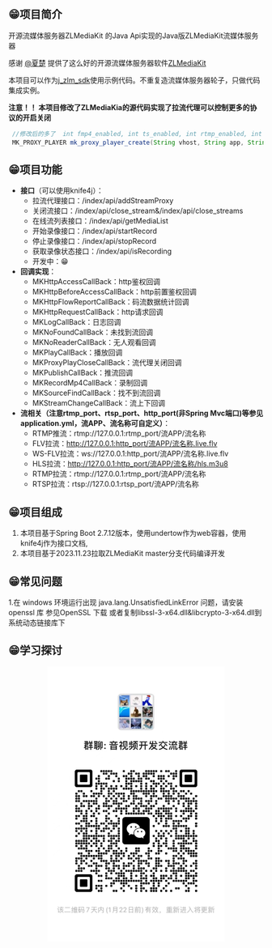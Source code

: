 ## 😁项目简介

开源流媒体服务器ZLMediaKit 的Java Api实现的Java版ZLMediaKit流媒体服务器

感谢 [@夏楚](https://github.com/xia-chu)
提供了这么好的开源流媒体服务器软件[ZLMediaKit](https://github.com/ZLMediaKit/ZLMediaKit)

本项目可以作为[j_zlm_sdk](https://github.com/lidaofu-hub/j_zlm_sdk)使用示例代码。不重复造流媒体服务器轮子，只做代码集成实例。



**注意！！ 本项目修改了ZLMediaKia的源代码实现了拉流代理可以控制更多的协议的开启关闭**

``` java 
 //修改后的多了  int fmp4_enabled, int ts_enabled, int rtmp_enabled, int rtsp_enabled 等参数
 MK_PROXY_PLAYER mk_proxy_player_create(String vhost, String app, String stream, int hls_enabled, int mp4_enabled, int fmp4_enabled, int ts_enabled, int rtmp_enabled, int rtsp_enabled);

```
## 😁项目功能
- **接口**（可以使用knife4j）：
    - 拉流代理接口：/index/api/addStreamProxy
    - 关闭流接口：/index/api/close_stream&/index/api/close_streams
    - 在线流列表接口：/index/api/getMediaList
    - 开始录像接口：/index/api/startRecord
    - 停止录像接口：/index/api/stopRecord
    - 获取录像状态接口：/index/api/isRecording
    - 开发中：😁
- **回调实现**：
    - MKHttpAccessCallBack：http鉴权回调
    - MKHttpBeforeAccessCallBack：http前置鉴权回调
    - MKHttpFlowReportCallBack：码流数据统计回调
    - MKHttpRequestCallBack：http请求回调
    - MKLogCallBack：日志回调
    - MKNoFoundCallBack：未找到流回调
    - MKNoReaderCallBack：无人观看回调
    - MKPlayCallBack：播放回调
    - MKProxyPlayCloseCallBack：流代理关闭回调
    - MKPublishCallBack：推流回调
    - MKRecordMp4CallBack：录制回调
    - MKSourceFindCallBack：找不到流回调
    - MKStreamChangeCallBack：流上下回调
- **流相关（注意rtmp_port、rtsp_port、http_port(非Spring Mvc端口)等参见application.yml，流APP、流名称可自定义）**：
    - RTMP推流：rtmp://127.0.0.1:rtmp_port/流APP/流名称
    - FLV拉流：http://127.0.0.1:http_port/流APP/流名称.live.flv
    - WS-FLV拉流：ws://127.0.0.1:http_port/流APP/流名称.live.flv
    - HLS拉流：http://127.0.0.1:http_port/流APP/流名称/hls.m3u8
    - RTMP拉流：rtmp://127.0.0.1:rtmp_port/流APP/流名称
    - RTSP拉流：rtsp://127.0.0.1:rtsp_port/流APP/流名称

## 😁项目组成
1. 本项目基于Spring Boot 2.7.12版本，使用undertow作为web容器，使用knife4j作为接口文档,
2. 本项目基于2023.11.23拉取ZLMediaKit master分支代码编译开发

## 😁常见问题
1.在 windows 环境运行出现 java.lang.UnsatisfiedLinkError 问题，请安装 openssl 库 参见OpenSSL 下载 或者复制libssl-3-x64.dll&libcrypto-3-x64.dll到系统动态链接库下
## 😁学习探讨
 <p align="center">
  <a >
   <img alt="zlm4j-qun" src="doc/images/qun.jpg" width="350px">
  </a>
</p>
